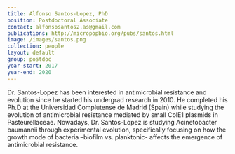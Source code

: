 ```yaml
---
title: Alfonso Santos-Lopez, PhD
position: Postdoctoral Associate
contact: alfonsosantos2.as@gmail.com
publications: http://micropopbio.org/pubs/santos.html
image: /images/santos.png
collection: people
layout: default
group: postdoc
year-start: 2017
year-end: 2020
---
```

Dr. Santos-Lopez has been interested in antimicrobial resistance and evolution since he started his undergrad research in 2010. He completed his Ph.D at the Universidad Complutense de Madrid (Spain) while studying the evolution of antimicrobial resistance mediated by small ColE1 plasmids in Pasteurellaceae. Nowadays, Dr. Santos-Lopez is studying Acinetobacter baumannii through experimental evolution, specifically focusing on how the growth mode of bacteria –biofilm vs. planktonic- affects the emergence of antimicrobial resistance. 